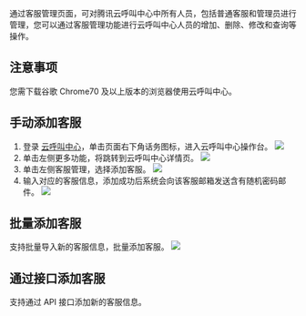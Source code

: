 通过客服管理页面，可对腾讯云呼叫中心中所有人员，包括普通客服和管理员进行管理，您可以通过客服管理功能进行云呼叫中心人员的增加、删除、修改和查询等操作。
## 注意事项
您需下载谷歌 Chrome70 及以上版本的浏览器使用云呼叫中心。

## 	手动添加客服
1. 登录 [云呼叫中心](https://tccc.qcloud.com/login)，单击页面右下角话务图标，进入云呼叫中心操作台。
![](https://main.qcloudimg.com/raw/e014095709bd65e8ac4951f406bd1e79.png)
2. 单击左侧更多功能，将跳转到云呼叫中心详情页。
![](https://main.qcloudimg.com/raw/87bb3af158af2244abe4fba93af1e33f.png)
3. 单击左侧客服管理，选择添加客服。
![](https://main.qcloudimg.com/raw/30147701fded260feefe433e42e31e20.png)
4. 输入对应的客服信息，添加成功后系统会向该客服邮箱发送含有随机密码邮件。
![](https://main.qcloudimg.com/raw/96dadcb70cdcd90dba33ea7faf8cbf9c.png)

## 批量添加客服
支持批量导入新的客服信息，批量添加客服。
![](https://main.qcloudimg.com/raw/a588c4707456034e0081727f05c575f6.png)

## 通过接口添加客服
支持通过 API 接口添加新的客服信息。
